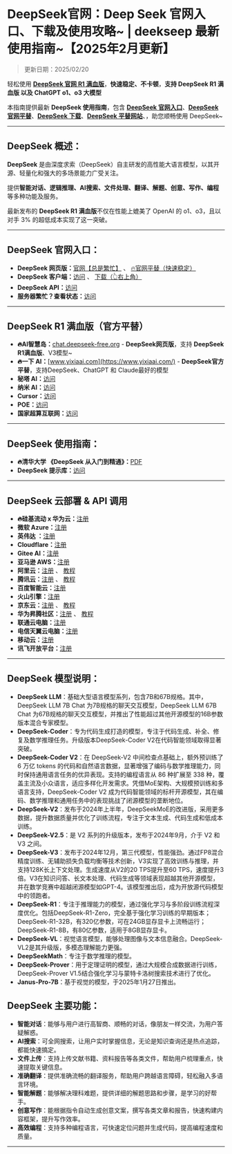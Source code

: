 # DeepSeek官网：Deep Seek 官网入口、下载及使用攻略~ | deekseep 最新使用指南~【2025年2月更新】

> 更新日期：2025/02/20      

轻松使用 **[DeepSeek 官网 R1 满血版](https://chat.lify.vip)**，**快速稳定、不卡顿**，**支持 DeepSeek R1 满血版 以及 ChatGPT o1、o3 大模型**   

本指南提供最新 **DeepSeek 使用指南**，包含 [**DeepSeek 官网入口**](https://chat.lify.vip)、[**DeepSeek 官网平替**](https://chat.lify.vip)、[**DeepSeek 下载**](https://chat.lify.vip)、[**DeepSeek 平替网站**](https://chat.lify.vip)、，助您顺畅使用 DeepSeek~

---

## DeepSeek 概述：

**DeepSeek** 是由深度求索（DeepSeek）自主研发的高性能大语言模型，以其开源、轻量化和强大的多场景能力广受关注。   

提供**智能对话、逻辑推理、AI搜索、文件处理、翻译、解题、创意、写作、编程**等多种功能及服务。   

最新发布的 **DeepSeek R1 满血版**不仅在性能上媲美了 OpenAI 的 o1、o3，且以对手 3% 的超低成本实现了这一突破。

---

## DeepSeek 官网入口：

* **DeepSeek 网页版：**[官网【总是繁忙】](https://www.deepseek.com/)  、  [🔥官网平替（快速稳定）](https://chat.lify.vip)
* **DeepSeek 客户端：**[访问](https://download.deepseek.com/app/) 、 [下载（👆右上角）](https://chat.lify.vip) 
* **DeepSeek API：**[访问](https://platform.deepseek.com/)
* **服务器繁忙？查看状态：**[访问](https://status.deepseek.com/)

---

## DeepSeek R1 满血版（官方平替）

* **🔥AI智慧岛：**[chat.deepseek-free.org](https://chat.lify.vip/) - **DeepSeek网页版**，支持 **DeepSeek R1满血版**、V3模型~
* **🔥一下 AI：**[www.yixiaai.com](https://www.yixiaai.com/) - **DeepSeek官方平替**，支持DeepSeek、ChatGPT 和 Claude最好的模型
* **秘塔 AI：**[访问](https://metaso.cn/)
* **纳米 AI：**[访问](https://www.n.cn/)
* **Cursor：**[访问](https://www.cursor.com/)
* **POE：**[访问](https://poe.com/DeepSeek-R1)
* **国家超算互联网：**[访问](https://chat.scnet.cn/)

---

## DeepSeek 使用指南：

* **🔥清华大学 《DeepSeek 从入门到精通》：**[PDF](https://mp.weixin.qq.com/s/urum7plpWBxFPlBEnLNaLA)
* **DeepSeek 提示库：**[访问](https://api-docs.deepseek.com/zh-cn/prompt-library/)

---

## DeepSeek 云部署 & API 调用

* **🔥硅基流动 x 华为云：**[注册](https://cloud.siliconflow.cn/) 
* **微软 Azure：**[注册](https://ai.azure.com/)
* **英伟达 ：**[注册](https://build.nvidia.com/deepseek-ai/deepseek-r1)
* **Cloudflare：**[注册](https://developers.cloudflare.com/workers-ai/models/)
* **Gitee AI：**[注册](https://ai.gitee.com/serverless-api)
* **亚马逊 AWS：**[注册](https://aws.amazon.com/cn/blogs/aws/deepseek-r1-models-now-available-on-aws)
* **阿里云：**[注册](https://pai.console.aliyun.com/#/quick-start/) 、 [教程](https://help.aliyun.com/zh/pai/user-guide/one-click-deployment-deepseek-v3-model)
* **腾讯云：**[注册](https://cloud.tencent.com/product/hai) 、 [教程](https://cloud.tencent.com/developer/article/2492543)
* **百度智能云：**[注册](https://cloud.baidu.com/)
* **火山引擎：**[注册](https://www.volcengine.com/)
* **京东云：**[注册](https://www.jdcloud.com/) 、 [教程](https://docs.jdcloud.com/cn/yanxi-cap/practice-DeepSeek)
* **华为昇腾社区：**[注册](https://www.hiascend.com/software/modelzoo/models) 、 [教程](https://www.hiascend.com/software/modelzoo/models/detail/68457b8a51324310aad9a0f55c3e56e3)
* **联通云电脑：**[注册](https://www.cucloud.cn/product/cuc.html)
* **电信天翼云电脑：**[注册](https://www.ctyun.cn/products/tyydn)
* **移动云：**[注册](https://ecloud.10086.cn/portal)
* **讯飞开放平台：**[注册](https://www.xfyun.cn/)

---

## DeepSeek 模型说明：

- **DeepSeek LLM**：基础大型语言模型系列，包含7B和67B规格。其中，DeepSeek LLM 7B Chat 为7B规格的聊天交互模型，DeepSeek LLM 67B Chat 为67B规格的聊天交互模型，并推出了性能超过其他开源模型的16B参数版本混合专家模型。
- **DeepSeek-Coder**：专为代码生成打造的模型，专注于代码生成、补全、修复及数学推理任务。升级版本DeepSeek-Coder V2在代码智能领域取得显著突破。
- **DeepSeek-Coder V2**：在 DeepSeek-V2 中间检查点基础上，额外预训练了 6 万亿 tokens 的代码和自然语言数据，显著增强了编码与数学推理能力，同时保持通用语言任务的优异表现。支持的编程语言从 86 种扩展至 338 种，覆盖主流及小众语言，适应多样化开发需求。凭借MoE架构、大规模预训练和多语言支持，DeepSeek-Coder V2 成为代码智能领域的标杆开源模型，其在编码、数学推理和通用任务中的表现挑战了闭源模型的垄断地位。
- **DeepSeek-V2**：发布于2024年上半年，DeepSeekMoE的改进版，采用更多数据，提升数据质量并优化了训练流程，专注于文本生成、代码生成和低成本训练。
- **DeepSeek-V2.5**：是 V2 系列的升级版本，发布于2024年9月，介于 V2 和 V3 之间。
- **DeepSeek-V3**：发布于2024年12月，第三代模型，性能强劲。通过FP8混合精度训练、无辅助损失负载均衡等技术创新，V3实现了高效训练与推理，并支持128K长上下文处理。生成速度从V2的20 TPS提升至60 TPS，速度提升3倍。V3在知识问答、长文本处理、代码生成等领域表现超越其他开源模型，并在数学竞赛中超越闭源模型如GPT-4。该模型推出后，成为开放源代码模型中的领跑者。
- **DeepSeek-R1**：专注于推理能力的模型，通过强化学习与多阶段训练流程深度优化。包括DeepSeek-R1-Zero，完全基于强化学习训练的早期版本；DeepSeek-R1-32B，有320亿参数，可在24GB显存显卡上流畅运行；DeepSeek-R1-8B，有80亿参数，适用于8GB显存显卡。
- **DeepSeek-VL**：视觉语言模型，能够处理图像与文本信息融合。DeepSeek-VL2是其升级版，多模态理解能力更强。
- **DeepSeekMath**：专注于数学推理的模型。
- **DeepSeek-Prover**：用于定理证明的模型，通过大规模合成数据进行训练，DeepSeek-Prover V1.5结合强化学习与蒙特卡洛树搜索技术进行了优化。
- **Janus-Pro-7B**：基于视觉的模型，于2025年1月27日推出。

## DeepSeek 主要功能：

- **智能对话**：能够与用户进行高智商、顺畅的对话，像朋友一样交流，为用户答疑解惑。
- **AI搜索**：可全网搜索，让用户实时掌握信息，无论是知识查询还是热点追踪，都能快速搞定。
- **文件上传**：支持上传文献书籍、资料报告等各类文件，帮助用户梳理重点，快速提取关键信息。
- **准确翻译**：提供准确流畅的翻译服务，帮助用户跨越语言障碍，轻松融入多语言环境。
- **智能解题**：能够解决理科难题，提供详细的解题思路和步骤，是学习的好帮手。
- **创意写作**：能根据指令自动生成创意文案，撰写各类文章和报告，快速构建内容框架，提升写作效率。
- **高效编程**：支持多种编程语言，可快速定位问题并生成代码，提高编程速度和质量。

---



